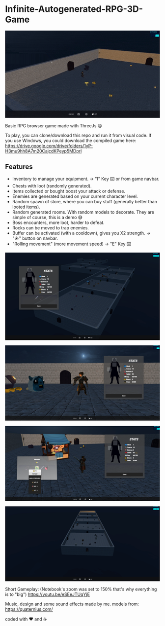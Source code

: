 # Infinite-Autogenerated-RPG-3D-Game
![3d](client/gif.gif)

Basic RPG browser game made with ThreeJs 😋

To play, you can clone/download this repo and run it from visual code.
If you use Windows, you could download the compiled game here:
https://drive.google.com/drive/folders/1yP-H3mu9hh8A7m20CajcdKPeyp5MDprl

## Features
- Inventory to manage your equipment. -> "I" Key ⌨️ or from game navbar.
- Chests with loot (randomly generated).
- Items collected or bought boost your attack or defense.  
- Enemies are generated based on your current character level.
- Random spawn of store, where you can buy stuff (generally better than looted items).
- Random generated rooms. With random models to decorate. They are simple of course, this is a demo 😅
- Boss encounters, more loot, harder to defeat.
- Rocks can be moved to trap enemies.
- Buffer can be activated (with a cooldown), gives you X2 strength. -> "☀️" button on navbar.
- "Rolling movement" (more movement speed) -> "E" Key ⌨️

![3d](client/1.png)

![3d](client/2.png)

![3d](client/3.png)

![3d](client/4.png)


Short Gameplay:
(Notebook's zoom was set to 150% that's why everything is to "big")
https://youtu.be/eSEeJTUqYjE

Music, design and some sound effects made by me.
models from: https://quaternius.com/

coded with ❤️ and ☕
